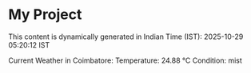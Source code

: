 # My Project

This content is dynamically generated in Indian Time (IST): 2025-10-29 05:20:12 IST


Current Weather in Coimbatore:
Temperature: 24.88 °C
Condition: mist
